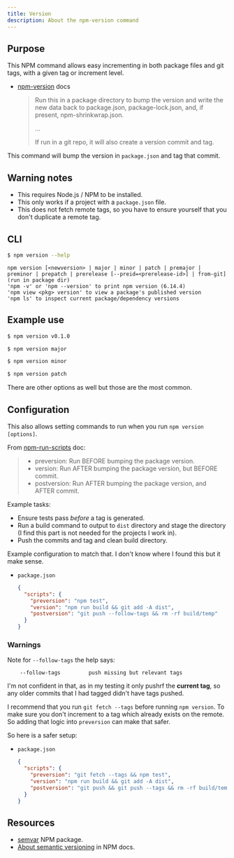 ```yaml
---
title: Version
description: About the npm-version command
---
```



## Purpose

This NPM command allows easy incrementing in both package files and git tags, with a given tag or increment level.

- [npm-version](https://docs.npmjs.com/cli/version) docs
    > Run this in a package directory to bump the version and write the new data back to package.json, package-lock.json, and, if present, npm-shrinkwrap.json.
    >
    > ...
    >
    > If run in a git repo, it will also create a version commit and tag.

This command will bump the version in `package.json` and tag that commit.


## Warning notes

- This requires Node.js / NPM to be installed.
- This only works if a project with a `package.json` file.
- This does not fetch remote tags, so you have to ensure yourself that you don't duplicate a remote tag.



## CLI

```sh
$ npm version --help
```
```
npm version [<newversion> | major | minor | patch | premajor | preminor | prepatch | prerelease [--preid=<prerelease-id>] | from-git]
(run in package dir)
'npm -v' or 'npm --version' to print npm version (6.14.4)
'npm view <pkg> version' to view a package's published version
'npm ls' to inspect current package/dependency versions
```


## Example use

```sh
$ npm version v0.1.0

$ npm version major

$ npm version minor

$ npm version patch
```

There are other options as well but those are the most common.


## Configuration

This also allows setting commands to run when you run `npm version [options]`.

From [npm-run-scripts](https://docs.npmjs.com/misc/scripts) doc:

> - preversion: Run BEFORE bumping the package version.
> - version: Run AFTER bumping the package version, but BEFORE commit.
> - postversion: Run AFTER bumping the package version, and AFTER commit.

Example tasks:

- Ensure tests pass _before_ a tag is generated.
- Run a build command to output to `dist` directory and stage the directory (I find this part is not needed for the projects I work in).
- Push the commits and tag and clean build directory.

Example configuration to match that. I don't know where I found this but it make sense.

- `package.json`
    ```json
    {
      "scripts": {
        "preversion": "npm test",
        "version": "npm run build && git add -A dist",
        "postversion": "git push --follow-tags && rm -rf build/temp"
      }
    }
    ```

### Warnings

Note for `--follow-tags` the help says:

```
    --follow-tags         push missing but relevant tags
```

I'm not confident in that, as in my testing it only pushrf the **current tag**, so any older commits that I had tagged didn't have tags pushed.

I recommend that you run `git fetch --tags` before running `npm version`. To make sure you don't increment to a tag which already exists on the remote. So adding that logic into `preversion` can make that safer.

So here is a safer setup:

- `package.json`
    ```json
    {
      "scripts": {
        "preversion": "git fetch --tags && npm test",
        "version": "npm run build && git add -A dist",
        "postversion": "git push && git push --tags && rm -rf build/temp"
      }
    }
    ```


## Resources

- [semvar](https://docs.npmjs.com/misc/semver) NPM package.
- [About semantic versioning](https://docs.npmjs.com/about-semantic-versioning) in NPM docs.
